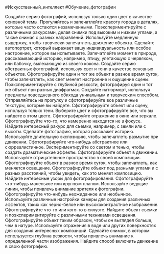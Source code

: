 #Искусственный_интеллект #Обучение_фотографии 

Создайте серию фотографий, используя только один цвет в качестве основной темы.
Прогуляйтесь и запечатлейте красоту города в деталях, которые часто остаются незамеченными.
Поэкспериментируйте с различными ракурсами, делая снимки под высоким и низким углами, а также снимая с разных направлений.
Используйте медленную выдержку, чтобы творчески запечатлеть движение объекта.
Сделайте автопортрет, который выражает вашу индивидуальность или особое настроение, которое вы испытываете.
Запечатлейте момент в природе, рассказывающий историю, например, птицу, улетающую с червяком, или бабочку, вылезающую из своего кокона.
Создайте серию абстрактных фотографий, используя свет и тени в качестве основных объектов.
Сфотографируйте один и тот же объект в разное время суток, чтобы запечатлеть, как свет меняет настроение и ощущение сцены.
Поэкспериментируйте с глубиной резкости, фотографируя один и тот же объект при разных диафрагмах.
Создайте натюрморт, используя предметы повседневного обихода уникальным и творческим способом.
Отправляйтесь на прогулку и сфотографируйте все различные текстуры, которые вы найдете.
Сфотографируйте объект или сцену, используя только тени.
Выберите цвет и сфотографируйте все, что вы найдете в этом цвете.
Сфотографируйте отражение в окне или зеркале.
Сфотографируйте что-то, что намеренно находится не в фокусе.
Найдите интересный ракурс для съемки, например, с земли или с высоты.
Сделайте фотографию, которая расскажет историю.
Используйте длительную экспозицию, чтобы запечатлеть размытие при движении.
Сфотографируйте что-нибудь абстрактное или сюрреалистичное.
Экспериментируйте со светом и тенью, чтобы создать драматические эффекты.
Сфотографируйте объект в движении.
Используйте отрицательное пространство в своей композиции.
Сфотографируйте объект в разное время суток, чтобы запечатлеть, как меняется освещение.
Сфотографируйте объект под разными углами и с разных расстояний, чтобы увидеть, как это меняет композицию.
Найдите интересные узоры для фотографирования.
Сфотографируйте что-нибудь маленькое или крупным планом.
Используйте ведущие линии, чтобы привлечь внимание зрителя к фотографии.
Сфотографируйте что-нибудь неожиданное или необычное.
Используйте различные настройки камеры для создания различных эффектов, таких как черно-белое или высококонтрастное изображение.
Сфотографируйте что-то или кого-то в силуэте.
Найдите объект съемки и поэкспериментируйте с различными техниками освещения.
Сфотографируйте объект таким образом, чтобы он выглядел больше, чем в натуре.
Используйте отражения в воде или других поверхностях для создания интересных композиций.
Сделайте снимок, в котором используется глубина резкости, чтобы привлечь внимание к определенной части изображения.
Найдите способ включить движение в свою фотографию.